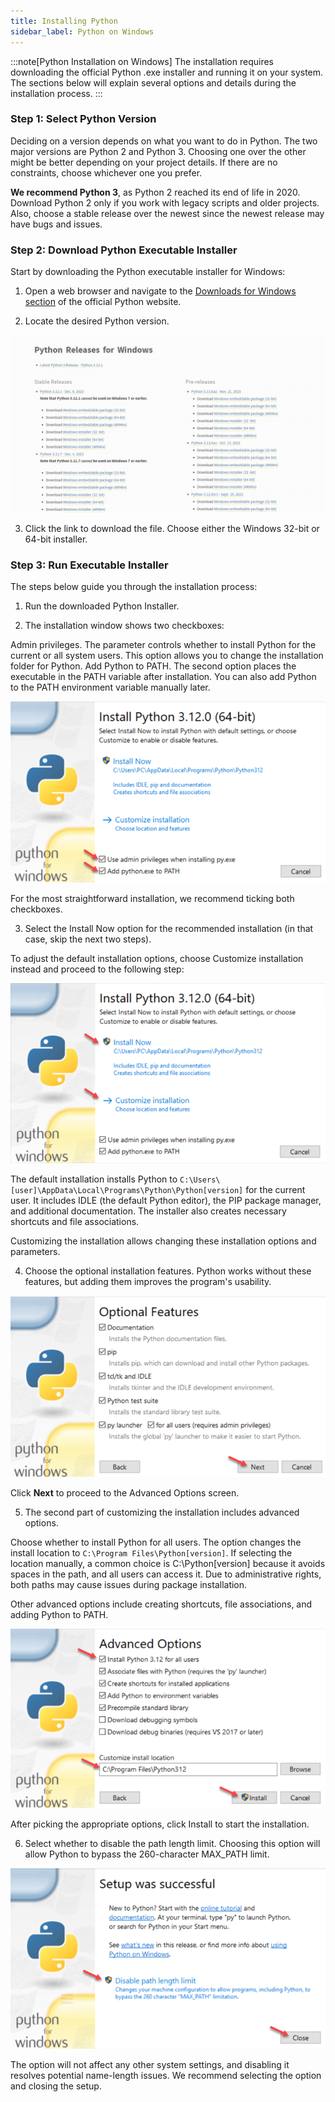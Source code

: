 ```yaml
---
title: Installing Python
sidebar_label: Python on Windows
---
```


:::note[Python Installation on Windows]
The installation requires downloading the official Python .exe installer and running it on your system. The sections below will explain several options and details during the installation process.
:::

### Step 1: Select Python Version
Deciding on a version depends on what you want to do in Python. The two major versions are Python 2 and Python 3. Choosing one over the other might be better depending on your project details. If there are no constraints, choose whichever one you prefer.

**We recommend Python 3**, as Python 2 reached its end of life in 2020. Download Python 2 only if you work with legacy scripts and older projects. Also, choose a stable release over the newest since the newest release may have bugs and issues.

### Step 2: Download Python Executable Installer
Start by downloading the Python executable installer for Windows:

1. Open a web browser and navigate to the [Downloads for Windows section](https://www.python.org/downloads/windows/) of the official Python website.

2. Locate the desired Python version.

![Alt text](../img/py_nt_0.png)

3. Click the link to download the file. Choose either the Windows 32-bit or 64-bit installer.


### Step 3: Run Executable Installer
The steps below guide you through the installation process:

1. Run the downloaded Python Installer.

2. The installation window shows two checkboxes:

Admin privileges. The parameter controls whether to install Python for the current or all system users. This option allows you to change the installation folder for Python.
Add Python to PATH. The second option places the executable in the PATH variable after installation. You can also add Python to the PATH environment variable manually later.

![Alt text](../img/py_nt_1.png)

For the most straightforward installation, we recommend ticking both checkboxes.

3. Select the Install Now option for the recommended installation (in that case, skip the next two steps).

To adjust the default installation options, choose Customize installation instead and proceed to the following step:

![Alt text](../img/py_nt_2.png)

The default installation installs Python to ``C:\Users\[user]\AppData\Local\Programs\Python\Python[version]`` for the current user. It includes IDLE (the default Python editor), the PIP package manager, and additional documentation. The installer also creates necessary shortcuts and file associations.

Customizing the installation allows changing these installation options and parameters.

4. Choose the optional installation features. Python works without these features, but adding them improves the program's usability.


![Alt text](../img/py_nt_3.png)

Click **Next** to proceed to the Advanced Options screen.

5. The second part of customizing the installation includes advanced options.

Choose whether to install Python for all users. The option changes the install location to ``C:\Program Files\Python[version]``. If selecting the location manually, a common choice is C:\Python[version] because it avoids spaces in the path, and all users can access it. Due to administrative rights, both paths may cause issues during package installation.

Other advanced options include creating shortcuts, file associations, and adding Python to PATH.

![Alt text](../img/py_nt_4.png)


After picking the appropriate options, click Install to start the installation.

6. Select whether to disable the path length limit. Choosing this option will allow Python to bypass the 260-character MAX_PATH limit.


![Alt text](../img/py_nt_5.png)

The option will not affect any other system settings, and disabling it resolves potential name-length issues. We recommend selecting the option and closing the setup.

